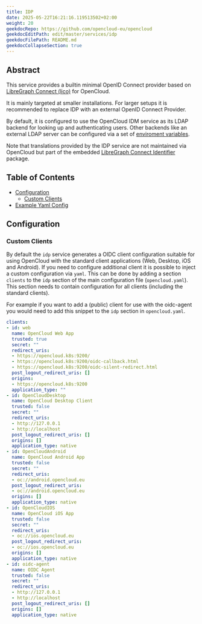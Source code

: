```yaml
---
title: IDP
date: 2025-05-22T16:21:16.119513502+02:00
weight: 20
geekdocRepo: https://github.com/opencloud-eu/opencloud
geekdocEditPath: edit/master/services/idp
geekdocFilePath: README.md
geekdocCollapseSection: true
---
```


<!-- Do not edit this file, it is autogenerated. Edit the service README.md instead -->

## Abstract


This service provides a builtin minimal OpenID Connect provider based on [LibreGraph Connect (lico)](https://github.com/libregraph/lico) for OpenCloud.

It is mainly targeted at smaller installations. For larger setups it is recommended to replace IDP with an external OpenID Connect Provider.

By default, it is configured to use the OpenCloud IDM service as its LDAP backend for looking up and authenticating users. Other backends like an external LDAP server can be configured via a set of [enviroment variables](https://docs.opencloud.eu/services/idp/configuration/#environment-variables).

Note that translations provided by the IDP service are not maintained via OpenCloud but part of the embedded  [LibreGraph Connect Identifier](https://github.com/libregraph/lico/tree/master/identifier) package.


## Table of Contents

* [Configuration](#configuration)
  * [Custom Clients](#custom-clients)
* [Example Yaml Config](#example-yaml-config)

## Configuration

### Custom Clients

By default the `idp` service generates a OIDC client configuration suitable for
using OpenCloud with the standard client applications (Web, Desktop, iOS and
Android). If you need to configure additional client it is possible to inject a
custom configuration via `yaml`. This can be done by adding a section `clients`
to the `idp` section of the main configuration file (`opencloud.yaml`). This section
needs to contain configuration for all clients (including the standard clients).

For example if you want to add a (public) client for use with the oidc-agent you would
need to add this snippet to the `idp` section in `opencloud.yaml`.

```yaml
clients:
- id: web
  name: OpenCloud Web App
  trusted: true
  secret: ""
  redirect_uris:
  - https://opencloud.k8s:9200/
  - https://opencloud.k8s:9200/oidc-callback.html
  - https://opencloud.k8s:9200/oidc-silent-redirect.html
  post_logout_redirect_uris: []
  origins:
  - https://opencloud.k8s:9200
  application_type: ""
- id: OpenCloudDesktop
  name: OpenCloud Desktop Client
  trusted: false
  secret: ""
  redirect_uris:
  - http://127.0.0.1
  - http://localhost
  post_logout_redirect_uris: []
  origins: []
  application_type: native
- id: OpenCloudAndroid
  name: OpenCloud Android App
  trusted: false
  secret: ""
  redirect_uris:
  - oc://android.opencloud.eu
  post_logout_redirect_uris:
  - oc://android.opencloud.eu
  origins: []
  application_type: native
- id: OpenCloudIOS
  name: OpenCloud iOS App
  trusted: false
  secret: ""
  redirect_uris:
  - oc://ios.opencloud.eu
  post_logout_redirect_uris:
  - oc://ios.opencloud.eu
  origins: []
  application_type: native
- id: oidc-agent
  name: OIDC Agent
  trusted: false
  secret: ""
  redirect_uris:
  - http://127.0.0.1
  - http://localhost
  post_logout_redirect_uris: []
  origins: []
  application_type: native
```



